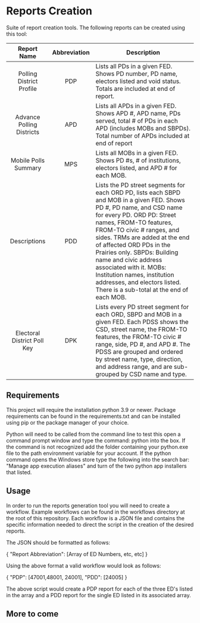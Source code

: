 # Reports Creation

Suite of report creation tools. The following reports can be created using this tool:

|         Report Name         | Abbreviation | Description                                                                                                                                                                                                                                                                                                                                                                                                                                                       |
|:---------------------------:|:------------:|-------------------------------------------------------------------------------------------------------------------------------------------------------------------------------------------------------------------------------------------------------------------------------------------------------------------------------------------------------------------------------------------------------------------------------------------------------------------|
|  Polling District Profile   |     PDP      | Lists all PDs in a given FED. Shows PD number, PD name, electors listed and void status. Totals are included at end of report.                                                                                                                                                                                                                                                                                                                                    |
|  Advance Polling Districts  |     APD      | Lists all APDs in a given FED. Shows APD #, APD name, PDs served, total # of PDs in each APD (includes MOBs and SBPDs). Total number of APDs included at end of report                                                                                                                                                                                                                                                                                            |
|    Mobile Polls Summary     |     MPS      | Lists all MOBs in a given FED. Shows PD #s, # of institutions, electors listed, and APD # for each MOB.                                                                                                                                                                                                                                                                                                                                                           |
|        Descriptions         |     PDD      | Lists the PD street segments for each ORD PD, lists each SBPD and MOB in a given FED. Shows PD #, PD name, and CSD name for every PD. ORD PD: Street names, FROM-TO features, FROM-TO civic # ranges, and sides. TRMs are added at the end of affected ORD PDs in the Prairies only. SBPDs: Building name and civic address associated with it. MOBs: Institution names, institution addresses, and electors listed. There is a sub-total at the end of each MOB. |
| Electoral District Poll Key |     DPK      | Lists every PD street segment for each ORD, SBPD and MOB in a given FED. Each PDSS shows the CSD, street name, the FROM-TO features, the FROM-TO civic # range, side, PD #, and APD #. The PDSS are grouped and ordered by street name, type, direction, and address range, and are sub-grouped by CSD name and type.                                                                                                                                             |

## Requirements

This project will require the installation python 3.9 or newer. Package requirements can be found in the requirements.txt
and can be installed using pip or the package manager of your choice. 

Python will need to be called from the command line to test this open a command prompt window and type the command: python
into the box. If the command is not recognized add the folder containing your python.exe file to the path environment variable for your account.
If the python command opens the Windows store type the following into the search bar: "Manage app execution aliases" and turn of the two python
app installers that listed.

## Usage 

In order to run the reports generation tool you will need to create a workflow. Example workflows can be found in the 
workflows directory at the root of this repository. Each workflow is a JSON file and contains the specific information
needed to direct the script in the creation of the desired reports.

The JSON should be formatted as follows:

{
    "Report Abbreviation": [Array of ED Numbers, etc, etc]
}

Using the above format a valid workflow would look as follows:

{
    "PDP": [47001,48001, 24001],
    "PDD": [24005]
}

The above script would create a PDP report for each of the three ED's listed in the array and a PDD report for the single
ED listed in its associated array. 

## More to come
